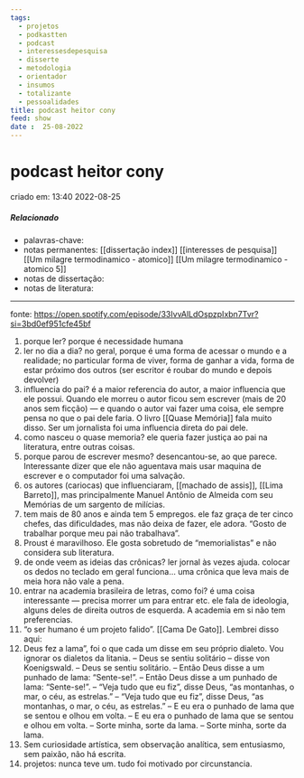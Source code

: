 ```yaml
---
tags:
  - projetos
  - podkastten
  - podcast
  - interessesdepesquisa
  - disserte
  - metodologia
  - orientador
  - insumos
  - totalizante
  - pessoalidades
title: podcast heitor cony
feed: show
date :  25-08-2022
---
```

# podcast heitor cony
criado em: 13:40 2022-08-25

##### Relacionado
- palavras-chave:  
- notas permanentes: [[dissertação index]] [[interesses de pesquisa]] [[Um milagre termodinamico - atomico]] [[Um milagre termodinamico - atomico 5]]
- notas de dissertação:
- notas de literatura: 

---

fonte: https://open.spotify.com/episode/33IvvAlLdOspzpIxbn7Tvr?si=3bd0ef951cfe45bf

1.  porque ler? porque é necessidade humana
2. ler no dia a dia? no geral, porque é uma forma de acessar o mundo e a realidade; no particular forma de viver, forma de ganhar a vida, forma de estar próximo dos outros (ser escritor é roubar do mundo e depois devolver)
3.  influencia do pai? é a maior referencia do autor, a maior influencia que ele possui. Quando ele morreu o autor ficou sem escrever (mais de 20 anos sem ficção) — e quando o autor vai fazer uma coisa, ele sempre pensa no que o pai dele faria. O livro [[Quase Memória]] fala muito disso. Ser um jornalista foi uma influencia direta do pai dele.
4. como nasceu o quase memoria? ele queria fazer justiça ao pai na literatura, entre outras coisas. 
5. porque parou de escrever mesmo? desencantou-se, ao que parece. Interessante dizer que ele não aguentava mais usar maquina de escrever e o computador foi uma salvação.
6. os autores (cariocas) que influenciaram, [[machado de assis]], [[Lima Barreto]], mas principalmente Manuel Antônio de Almeida com seu Memórias de um sargento de milícias. 
7. tem mais de 80 anos e ainda tem 5 empregos. ele faz graça de ter cinco chefes, das dificuldades, mas não deixa de fazer, ele adora. “Gosto de trabalhar porque meu pai não trabalhava”.
8. Proust é maravilhoso. Ele gosta sobretudo de “memorialistas” e não considera sub literatura.
9. de onde veem as ideias das crônicas? ler jornal às vezes ajuda. colocar os dedos no teclado em geral funciona… uma crônica que leva mais de meia hora não vale a pena.
10. entrar na academia brasileira de letras, como foi? é uma coisa interessante — precisa morrer um para entrar etc. ele fala de ideologia, alguns deles de direita outros de esquerda. A academia em si não tem preferencias. 
11. “o ser humano é um projeto falido”. [[Cama De Gato]]. Lembrei disso aqui:
12. Deus fez a lama”, foi o que cada um disse em seu próprio dialeto. Vou ignorar os dialetos da litania. – Deus se sentiu solitário – disse von Koenigswald. – Deus se sentiu solitário. – Então Deus disse a um punhado de lama: “Sente-se!”. – Então Deus disse a um punhado de lama: “Sente-se!”. – “Veja tudo que eu fiz”, disse Deus, “as montanhas, o mar, o céu, as estrelas.” – “Veja tudo que eu fiz”, disse Deus, “as montanhas, o mar, o céu, as estrelas.” – E eu era o punhado de lama que se sentou e olhou em volta. – E eu era o punhado de lama que se sentou e olhou em volta. – Sorte minha, sorte da lama. – Sorte minha, sorte da lama. 
13. Sem curiosidade artística, sem observação analítica, sem entusiasmo, sem paixão, não há escrita. 
14. projetos: nunca teve um. tudo foi motivado por circunstancia.
